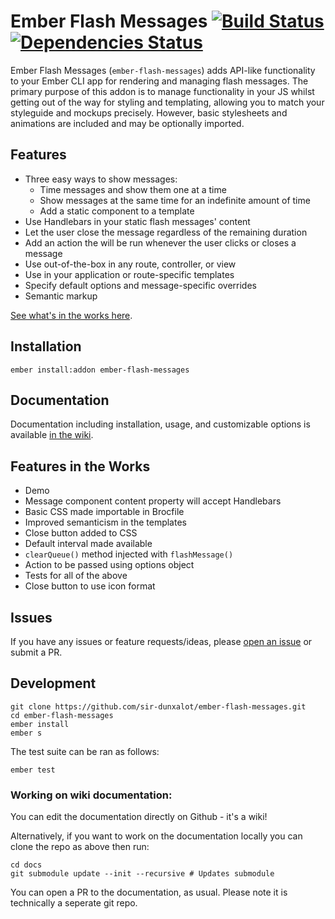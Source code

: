 Ember Flash Messages [![Build Status](https://travis-ci.org/sir-dunxalot/ember-flash-messages.svg?branch=master)](https://travis-ci.org/sir-dunxalot/ember-flash-messages) [![Dependencies Status](https://david-dm.org/sir-dunxalot/ember-flash-messages.png)](https://www.npmjs.com/package/ember-flash-messages)
======

Ember Flash Messages (`ember-flash-messages`) adds API-like functionality to your Ember CLI app for rendering and managing flash messages. The primary purpose of this addon is to manage functionality in your JS whilst getting out of the way for styling and templating, allowing you to match your styleguide and mockups precisely. However, basic stylesheets and animations are included and may be optionally imported.


## Features

- Three easy ways to show messages:
  - Time messages and show them one at a time
  - Show messages at the same time for an indefinite amount of time
  - Add a static component to a template
- Use Handlebars in your static flash messages' content
- Let the user close the message regardless of the remaining duration
- Add an action the will be run whenever the user clicks or closes a message
- Use out-of-the-box in any route, controller, or view
- Use in your application or route-specific templates
- Specify default options and message-specific overrides
- Semantic markup

[See what's in the works here](#features-in-the-works).


## Installation

```
ember install:addon ember-flash-messages
```


## Documentation

Documentation including installation, usage, and customizable options is available [in the wiki](https://github.com/sir-dunxalot/ember-flash-messages/wiki).


## Features in the Works

- Demo
- Message component content property will accept Handlebars
- Basic CSS made importable in Brocfile
- Improved semanticism in the templates
- Close button added to CSS
- Default interval made available
- `clearQueue()` method injected with `flashMessage()`
- Action to be passed using options object
- Tests for all of the above
- Close button to use icon format


## Issues

If you have any issues or feature requests/ideas, please [open an issue](https://github.com/sir-dunxalot/ember-flash-messages/issues/new) or submit a PR.


## Development

```shell
git clone https://github.com/sir-dunxalot/ember-flash-messages.git
cd ember-flash-messages
ember install
ember s
```

The test suite can be ran as follows:

```shell
ember test
```

### Working on wiki documentation:

You can edit the documentation directly on Github - it's a wiki!

Alternatively, if you want to work on the documentation locally you can clone the repo as above then run:

```shell
cd docs
git submodule update --init --recursive # Updates submodule
```

You can open a PR to the documentation, as usual. Please note it is technically a seperate git repo.
